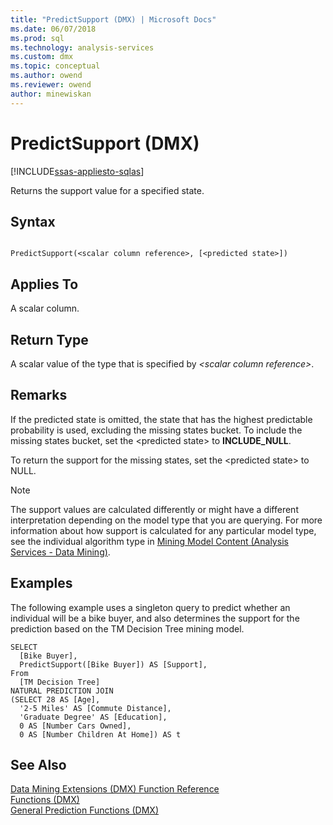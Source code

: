```yaml
---
title: "PredictSupport (DMX) | Microsoft Docs"
ms.date: 06/07/2018
ms.prod: sql
ms.technology: analysis-services
ms.custom: dmx
ms.topic: conceptual
ms.author: owend
ms.reviewer: owend
author: minewiskan
---
```

# PredictSupport (DMX)
[!INCLUDE[ssas-appliesto-sqlas](../includes/ssas-appliesto-sqlas.md)]

  Returns the support value for a specified state.  
  
## Syntax  
  
```  
  
PredictSupport(<scalar column reference>, [<predicted state>])  
```  
  
## Applies To  
 A scalar column.  
  
## Return Type  
 A scalar value of the type that is specified by *\<*scalar column reference*>*.  
  
## Remarks  
 If the predicted state is omitted, the state that has the highest predictable probability is used, excluding the missing states bucket. To include the missing states bucket, set the \<predicted state> to **INCLUDE_NULL**.  
  
 To return the support for the missing states, set the \<predicted state> to NULL.  
  
> [!NOTE]  
>  The support values are calculated differently or might have a different interpretation depending on the model type that you are querying. For more information about how support is calculated for any particular model type, see the individual algorithm type in [Mining Model Content &#40;Analysis Services - Data Mining&#41;](https://docs.microsoft.com/analysis-services/data-mining/mining-model-content-analysis-services-data-mining).  
  
## Examples  
 The following example uses a singleton query to predict whether an individual will be a bike buyer, and also determines the support for the prediction based on the TM Decision Tree mining model.  
  
```  
SELECT  
  [Bike Buyer],  
  PredictSupport([Bike Buyer]) AS [Support],  
From  
  [TM Decision Tree]  
NATURAL PREDICTION JOIN  
(SELECT 28 AS [Age],  
  '2-5 Miles' AS [Commute Distance],  
  'Graduate Degree' AS [Education],  
  0 AS [Number Cars Owned],  
  0 AS [Number Children At Home]) AS t  
```  
  
## See Also  
 [Data Mining Extensions &#40;DMX&#41; Function Reference](../dmx/data-mining-extensions-dmx-function-reference.md)   
 [Functions &#40;DMX&#41;](../dmx/functions-dmx.md)   
 [General Prediction Functions &#40;DMX&#41;](../dmx/general-prediction-functions-dmx.md)  
  
  
